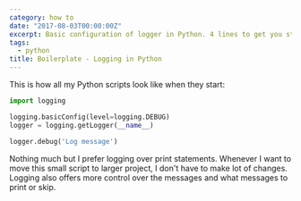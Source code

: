 ```yaml
---
category: how to
date: "2017-08-03T00:00:00Z"
excerpt: Basic configuration of logger in Python. 4 lines to get you started
tags:
  - python
title: Boilerplate - Logging in Python
---
```


This is how all my Python scripts look like when they start:

```python
import logging

logging.basicConfig(level=logging.DEBUG)
logger = logging.getLogger(__name__)

logger.debug('Log message')
```

Nothing much but I prefer logging over print statements. Whenever I want to move this small script to larger project, I don't have to make lot of changes. Logging also offers more control over the messages and what messages to print or skip.
